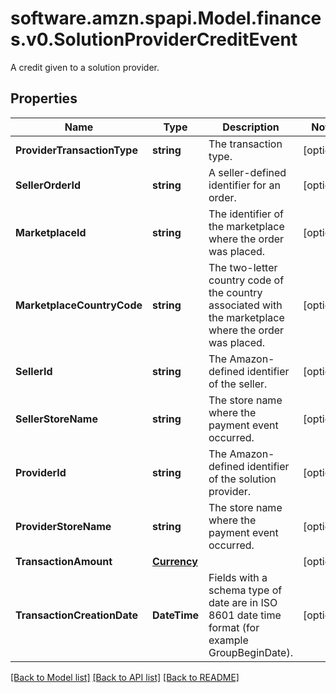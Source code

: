 # software.amzn.spapi.Model.finances.v0.SolutionProviderCreditEvent
A credit given to a solution provider.

## Properties

Name | Type | Description | Notes
------------ | ------------- | ------------- | -------------
**ProviderTransactionType** | **string** | The transaction type. | [optional] 
**SellerOrderId** | **string** | A seller-defined identifier for an order. | [optional] 
**MarketplaceId** | **string** | The identifier of the marketplace where the order was placed. | [optional] 
**MarketplaceCountryCode** | **string** | The two-letter country code of the country associated with the marketplace where the order was placed. | [optional] 
**SellerId** | **string** | The Amazon-defined identifier of the seller. | [optional] 
**SellerStoreName** | **string** | The store name where the payment event occurred. | [optional] 
**ProviderId** | **string** | The Amazon-defined identifier of the solution provider. | [optional] 
**ProviderStoreName** | **string** | The store name where the payment event occurred. | [optional] 
**TransactionAmount** | [**Currency**](Currency.md) |  | [optional] 
**TransactionCreationDate** | **DateTime** | Fields with a schema type of date are in ISO 8601 date time format (for example GroupBeginDate). | [optional] 

[[Back to Model list]](../README.md#documentation-for-models) [[Back to API list]](../README.md#documentation-for-api-endpoints) [[Back to README]](../README.md)

